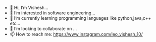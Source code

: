- 👋 Hi, I’m Vishesh...
- 👀 I’m interested in software engineering...
- 🌱 I’m currently learning programming languages like python,java,c++ etc...
- 💞️ I’m looking to collaborate on ...
- 📫 How to reach me: https://www.instagram.com/leo_vishesh_10/

<!---
vishxesh10/vishxesh10 is a ✨ special ✨ repository because its `README.md` (this file) appears on your GitHub profile.
You can click the Preview link to take a look at your changes.
--->
